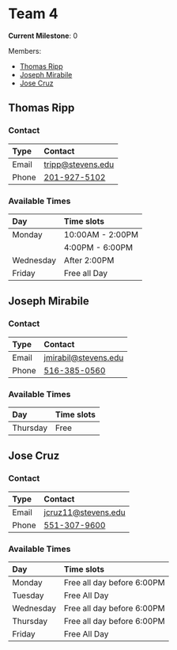 # Team 4 

**Current Milestone**: 0

Members:
- [Thomas Ripp](#thomas-ripp)
- [Joseph Mirabile](#joseph-mirabile)
- [Jose Cruz](#jose-cruz)

## Thomas Ripp

### Contact

| Type  | Contact                        |
| :---- | :----------------------------- |
| Email | <tripp@stevens.edu>            |
| Phone | [201-927-5102](tel:2019275102) |

### Available Times
| Day       | Time slots       |
| :-------- | :--------------- |
| Monday    | 10:00AM - 2:00PM |
|           | 4:00PM - 6:00PM  |
| Wednesday | After 2:00PM     |
| Friday    | Free all Day     |

## Joseph Mirabile

### Contact
| Type  | Contact                        |
| :---- | :----------------------------- |
| Email | <jmirabil@stevens.edu>         |
| Phone | [516-385-0560](tel:5163850560) |

### Available Times
| Day      | Time slots |
| :------- | :--------- |
| Thursday | Free       |

## Jose Cruz

### Contact
| Type  | Contact                        |
| :---- | :----------------------------- |
| Email | <jcruz11@stevens.edu>          |
| Phone | [551-307-9600](tel:5513079600) |

### Available Times
| Day       | Time slots                 |
| :-------- | :------------------------- |
| Monday    | Free all day before 6:00PM |
| Tuesday   | Free All Day               |
| Wednesday | Free all day before 6:00PM |
| Thursday  | Free all day before 6:00PM |
| Friday    | Free All Day               |
